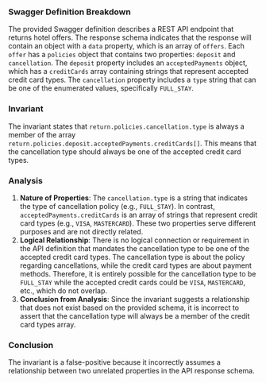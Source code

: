 ### Swagger Definition Breakdown
The provided Swagger definition describes a REST API endpoint that returns hotel offers. The response schema indicates that the response will contain an object with a `data` property, which is an array of `offers`. Each `offer` has a `policies` object that contains two properties: `deposit` and `cancellation`. The `deposit` property includes an `acceptedPayments` object, which has a `creditCards` array containing strings that represent accepted credit card types. The `cancellation` property includes a `type` string that can be one of the enumerated values, specifically `FULL_STAY`.

### Invariant
The invariant states that `return.policies.cancellation.type` is always a member of the array `return.policies.deposit.acceptedPayments.creditCards[]`. This means that the cancellation type should always be one of the accepted credit card types.

### Analysis
1. **Nature of Properties**: The `cancellation.type` is a string that indicates the type of cancellation policy (e.g., `FULL_STAY`). In contrast, `acceptedPayments.creditCards` is an array of strings that represent credit card types (e.g., `VISA`, `MASTERCARD`). These two properties serve different purposes and are not directly related.
2. **Logical Relationship**: There is no logical connection or requirement in the API definition that mandates the cancellation type to be one of the accepted credit card types. The cancellation type is about the policy regarding cancellations, while the credit card types are about payment methods. Therefore, it is entirely possible for the cancellation type to be `FULL_STAY` while the accepted credit cards could be `VISA`, `MASTERCARD`, etc., which do not overlap.
3. **Conclusion from Analysis**: Since the invariant suggests a relationship that does not exist based on the provided schema, it is incorrect to assert that the cancellation type will always be a member of the credit card types array.

### Conclusion
The invariant is a false-positive because it incorrectly assumes a relationship between two unrelated properties in the API response schema.
